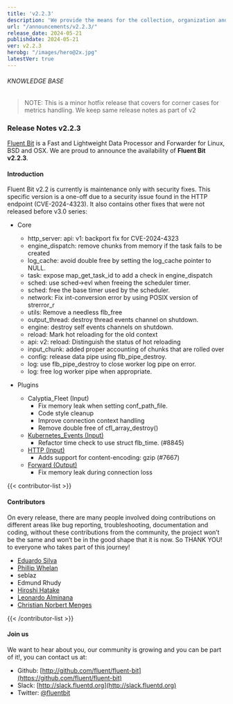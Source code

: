```yaml
---
title: 'v2.2.3'
description: 'We provide the means for the collection, organization and computerized retrieval of knowledgeand Lightweight Data Forwarder for Linux, BSD, macOS and Windows.'
url: "/announcements/v2.2.3/"
release_date: 2024-05-21
publishdate: 2024-05-21
ver: v2.2.3
herobg: "/images/hero@2x.jpg"
latestVer: true
---
```


###### KNOWLEDGE BASE

> NOTE: This is a minor hotfix release that covers for corner cases for metrics handling. We keep same
release notes as part of v2

### Release Notes v2.2.3

[Fluent Bit](https://fluentbit.io) is a Fast and Lightweight Data Processor and Forwarder for Linux,
BSD and OSX. We are proud to announce the availability of **Fluent Bit v2.2.3**.

#### Introduction

Fluent Bit v2.2 is currently is maintenance only with security fixes. This specific version is a one-off due to a security issue found in the HTTP endpoint (CVE-2024-4323). It also contains other fixes that were not released before v3.0 series:

 - Core
   - http_server: api: v1: backport fix for CVE-2024-4323
   - engine_dispatch: remove chunks from memory if the task fails to be created
   - log_cache: avoid double free by setting the log_cache pointer to NULL.
   - task: expose map_get_task_id to add a check in engine_dispatch
   - sched: use sched->evl when freeing the scheduler timer.
   - sched: free the base timer used by the scheduler.
   - network: Fix int-conversion error by using POSIX version of strerror_r
   - utils: Remove a needless flb_free
   - output_thread: destroy thread events channel on shutdown.
   - engine: destroy self events channels on shutdown.
   - reload: Mark hot reloading for the old context
   - api: v2: reload: Distinguish the status of hot reloading
   - input_chunk: added proper accounting of chunks that are rolled over
   - config: release data pipe using flb_pipe_destroy.
   - log: use flb_pipe_destroy to close worker log pipe on error.
   - log: free log worker pipe when appropriate.

 - Plugins
   - Calyptia_Fleet (Input)
      - Fix memory leak when setting conf_path_file.
      - Code style cleanup
      - Improve connection context handling
      - Remove double free of cfl_array_destroy()
   - [Kubernetes_Events (Input)](https://docs.fluentbit.io/manual/pipeline/inputs/kubernetes_events/)
      - Refactor time check to use struct flb_time. (#8845)
   - [HTTP (Input)](https://docs.fluentbit.io/manual/pipeline/inputs/http/)
      - Adds support for content-encoding: gzip (#7667)
   - [Forward (Output)](https://docs.fluentbit.io/manual/pipeline/outputs/forward/)
      - Fix memory leak during connection loss

{{< contributor-list >}}

#### Contributors

On every release, there are many people involved doing contributions on different areas like bug reporting, troubleshooting, documentation and coding, without these contributions from the community, the project won’t be the same and won’t be in the good shape that it is now. So THANK YOU! to everyone who takes part of this journey!

- [Eduardo Silva](https://github.com/edsiper)
- [Phillip Whelan](https://github.com/pwhelan)
- seblaz
- Edmund Rhudy
- [Hiroshi Hatake](https://github.com/cosmo0920)
- [Leonardo Alminana](https://github.com/leonardo-albertovich)
- [Christian Norbert Menges](https://github.com/Garfield96)

{{< /contributor-list >}}

#### Join us

We want to hear about you, our community is growing and you can be part of it!, you can contact us at:

* Github: [http://github.com/fluent/fluent-bit](https://github.com/fluent/fluent-bit)
* Slack: [http://slack.fluentd.org](http://slack.fluentd.org)
* Twitter: [@fluentbit](https://twitter.com/fluentbit)
